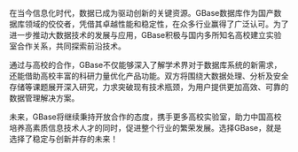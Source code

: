 在当今信息化时代，数据已成为驱动创新的关键资源。GBase数据库作为国产数据库领域的佼佼者，凭借其卓越性能和稳定性，在众多行业赢得了广泛认可。为了进一步推动大数据技术的发展与应用，GBase积极与国内多所知名高校建立实验室合作关系，共同探索前沿技术。

通过与高校的合作，GBase不仅能够深入了解学术界对于数据库系统的新需求，还能借助高校丰富的科研力量优化产品功能。双方将围绕大数据处理、分析及安全存储等课题展开深入研究，力求突破现有技术瓶颈，为用户提供更加高效、可靠的数据管理解决方案。

未来，GBase将继续秉持开放合作的态度，携手更多高校实验室，助力中国高校培养高素质信息技术人才的同时，促进整个行业的繁荣发展。选择GBase，就是选择了稳定与创新并存的未来！